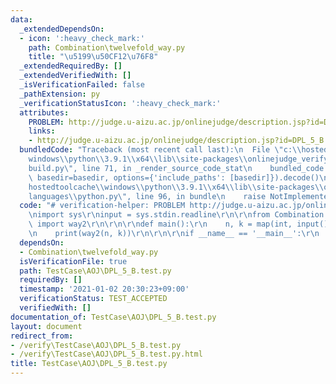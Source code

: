 ```yaml
---
data:
  _extendedDependsOn:
  - icon: ':heavy_check_mark:'
    path: Combination\twelvefold_way.py
    title: "\u5199\u50CF12\u76F8"
  _extendedRequiredBy: []
  _extendedVerifiedWith: []
  _isVerificationFailed: false
  _pathExtension: py
  _verificationStatusIcon: ':heavy_check_mark:'
  attributes:
    PROBLEM: http://judge.u-aizu.ac.jp/onlinejudge/description.jsp?id=DPL_5_B
    links:
    - http://judge.u-aizu.ac.jp/onlinejudge/description.jsp?id=DPL_5_B
  bundledCode: "Traceback (most recent call last):\n  File \"c:\\hostedtoolcache\\\
    windows\\python\\3.9.1\\x64\\lib\\site-packages\\onlinejudge_verify\\documentation\\\
    build.py\", line 71, in _render_source_code_stat\n    bundled_code = language.bundle(stat.path,\
    \ basedir=basedir, options={'include_paths': [basedir]}).decode()\n  File \"c:\\\
    hostedtoolcache\\windows\\python\\3.9.1\\x64\\lib\\site-packages\\onlinejudge_verify\\\
    languages\\python.py\", line 96, in bundle\n    raise NotImplementedError\nNotImplementedError\n"
  code: "# verification-helper: PROBLEM http://judge.u-aizu.ac.jp/onlinejudge/description.jsp?id=DPL_5_B\r\
    \nimport sys\r\ninput = sys.stdin.readline\r\n\r\nfrom Combination.twelvefold_way\
    \ import way2\r\n\r\n\r\ndef main():\r\n    n, k = map(int, input().split())\r\
    \n    print(way2(n, k))\r\n\r\n\r\nif __name__ == '__main__':\r\n    main()\r\n"
  dependsOn:
  - Combination\twelvefold_way.py
  isVerificationFile: true
  path: TestCase\AOJ\DPL_5_B.test.py
  requiredBy: []
  timestamp: '2021-01-02 20:30:23+09:00'
  verificationStatus: TEST_ACCEPTED
  verifiedWith: []
documentation_of: TestCase\AOJ\DPL_5_B.test.py
layout: document
redirect_from:
- /verify\TestCase\AOJ\DPL_5_B.test.py
- /verify\TestCase\AOJ\DPL_5_B.test.py.html
title: TestCase\AOJ\DPL_5_B.test.py
---
```

